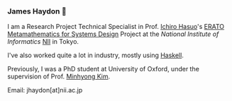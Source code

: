 ### James Haydon 👋

I am a Research Project Technical Specialist in Prof. [Ichiro Hasuo](http://group-mmm.org/~ichiro/)'s [ERATO Metamathematics for Systems Design](https://group-mmm.org/eratommsd/) Project at the _National Institute of Informatics_ [NII](https://www.nii.ac.jp/en/) in Tokyo. 

I've also worked quite a lot in industry, mostly using [Haskell](https://www.haskell.org/).

Previously, I was a PhD student at University of Oxford, under the supervision of Prof. [Minhyong Kim](https://homepages.warwick.ac.uk/staff/Minhyong.Kim/).

Email: jhaydon[at]nii.ac.jp
